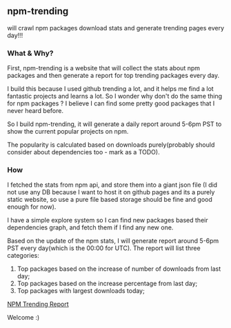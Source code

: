 ## npm-trending

will crawl npm packages download stats and generate trending pages every day!!!


### What & Why?

First, npm-trending is a website that will collect the stats about npm packages and then generate a report for top trending packages every day.

I build this because I used github trending a lot, and it helps me find a lot fantastic projects and learns a lot. So I wonder why don't do the same thing for npm packages ? I believe I can find some pretty good packages that I never heard before.

So I build npm-trending, it will generate a daily report around 5-6pm PST to show the current popular projects on npm.

The popularity is calculated based on downloads purely(probably should consider about dependencies too - mark as a TODO).

### How

I fetched the stats from npm api, and store them into a giant json file (I did not use any DB because I want to host it on github pages and its a purely static website, so use a pure file based storage should be fine and good enough for now).

I have a simple explore system so I can find new packages based their dependencies graph, and fetch them if I find any new one.

Based on the update of the npm stats, I will generate report around 5-6pm PST every day(which is the 00:00 for UTC). The report will list three categories:

1. Top packages based on the increase of number of downloads from last day;
2. Top packages based on the increase percentage from last day;
3. Top packages with largest downloads today;

[NPM Trending Report](https://taoalpha.github.io/npm-trending/)

Welcome :)
